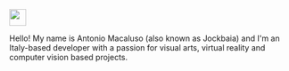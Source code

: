 <img style="height:30px" src="https://i.imgur.com/70QSaeb.png">

Hello! My name is Antonio Macaluso (also known as Jockbaia) and I'm an Italy-based developer with a passion for visual arts, virtual reality and computer vision based projects. 

<!--
- 🔭 I'm currently working on @picopod, a web app focused on providing music chords via crowdsourcing.
- 🌱 After a long run with Unity, I'm trying 
- Ciao


**Jockbaia/jockbaia** is a ✨ _special_ ✨ repository because its `README.md` (this file) appears on your GitHub profile.

Here are some ideas to get you started:

- 🔭 I’m currently working on ...
- 🌱 I’m currently learning ...
- 👯 I’m looking to collaborate on ...
- 🤔 I’m looking for help with ...
- 💬 Ask me about ...
- 📫 How to reach me: ...
- 😄 Pronouns: ...
- ⚡ Fun fact: ...
-->
